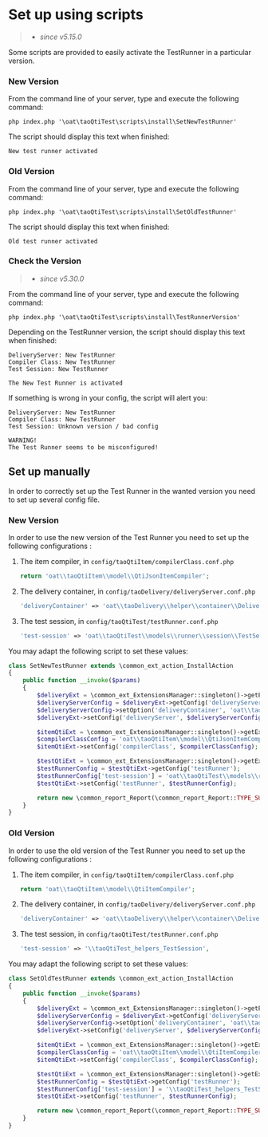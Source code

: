 # Set up using scripts

>- *since v5.15.0*

Some scripts are provided to easily activate the TestRunner in a particular version.


### New Version

From the command line of your server, type and execute the following command:

```
php index.php '\oat\taoQtiTest\scripts\install\SetNewTestRunner'
```

The script should display this text when finished:

```
New test runner activated
```


### Old Version

From the command line of your server, type and execute the following command:

```
php index.php '\oat\taoQtiTest\scripts\install\SetOldTestRunner'
```

The script should display this text when finished:

```
Old test runner activated
```


### Check the Version

>- *since v5.30.0*

From the command line of your server, type and execute the following command:

```
php index.php '\oat\taoQtiTest\scripts\install\TestRunnerVersion'
```

Depending on the TestRunner version, the script should display this text when finished:

```
DeliveryServer: New TestRunner
Compiler Class: New TestRunner
Test Session: New TestRunner

The New Test Runner is activated

```

If something is wrong in your config, the script will alert you:

```
DeliveryServer: New TestRunner
Compiler Class: New TestRunner
Test Session: Unknown version / bad config

WARNING!
The Test Runner seems to be misconfigured!

```

## Set up manually

In order to correctly set up the Test Runner in the wanted version you need to set up several config file.


### New Version

In order to use the new version of the Test Runner you need to set up the following configurations :

1. The item compiler, in `config/taoQtiItem/compilerClass.conf.php`
    ```php
    return 'oat\\taoQtiItem\\model\\QtiJsonItemCompiler';
    ```

2. The delivery container, in `config/taoDelivery/deliveryServer.conf.php`
    ```php
    'deliveryContainer' => 'oat\\taoDelivery\\helper\\container\\DeliveryClientContainer'
    ```

3. The test session, in `config/taoQtiTest/testRunner.conf.php`
    ```php
   'test-session' => 'oat\\taoQtiTest\\models\\runner\\session\\TestSession',
    ```

You may adapt the following script to set these values:

```php
class SetNewTestRunner extends \common_ext_action_InstallAction
{
    public function __invoke($params)
    {
        $deliveryExt = \common_ext_ExtensionsManager::singleton()->getExtensionById('taoDelivery');
        $deliveryServerConfig = $deliveryExt->getConfig('deliveryServer');
        $deliveryServerConfig->setOption('deliveryContainer', 'oat\\taoDelivery\\helper\\container\\DeliveryClientContainer');
        $deliveryExt->setConfig('deliveryServer', $deliveryServerConfig);

        $itemQtiExt = \common_ext_ExtensionsManager::singleton()->getExtensionById('taoQtiItem');
        $compilerClassConfig = 'oat\\taoQtiItem\\model\\QtiJsonItemCompiler';
        $itemQtiExt->setConfig('compilerClass', $compilerClassConfig);

        $testQtiExt = \common_ext_ExtensionsManager::singleton()->getExtensionById('taoQtiTest');
        $testRunnerConfig = $testQtiExt->getConfig('testRunner');
        $testRunnerConfig['test-session'] = 'oat\\taoQtiTest\\models\\runner\\session\\TestSession';
        $testQtiExt->setConfig('testRunner', $testRunnerConfig);

        return new \common_report_Report(\common_report_Report::TYPE_SUCCESS, 'New test runner activated');
    }
}
```


### Old Version

In order to use the old version of the Test Runner you need to set up the following configurations :

1. The item compiler, in `config/taoQtiItem/compilerClass.conf.php`
    ```php
    return 'oat\\taoQtiItem\\model\\QtiItemCompiler';
    ```

2. The delivery container, in `config/taoDelivery/deliveryServer.conf.php`
    ```php
    'deliveryContainer' => 'oat\\taoDelivery\\helper\\container\\DeliveryServiceContainer'
    ```

3. The test session, in `config/taoQtiTest/testRunner.conf.php`
    ```php
   'test-session' => '\\taoQtiTest_helpers_TestSession',
    ```

You may adapt the following script to set these values:

```php
class SetOldTestRunner extends \common_ext_action_InstallAction
{
    public function __invoke($params)
    {
        $deliveryExt = \common_ext_ExtensionsManager::singleton()->getExtensionById('taoDelivery');
        $deliveryServerConfig = $deliveryExt->getConfig('deliveryServer');
        $deliveryServerConfig->setOption('deliveryContainer', 'oat\\taoDelivery\\helper\\container\\DeliveryServiceContainer');
        $deliveryExt->setConfig('deliveryServer', $deliveryServerConfig);

        $itemQtiExt = \common_ext_ExtensionsManager::singleton()->getExtensionById('taoQtiItem');
        $compilerClassConfig = 'oat\\taoQtiItem\\model\\QtiItemCompiler';
        $itemQtiExt->setConfig('compilerClass', $compilerClassConfig);

        $testQtiExt = \common_ext_ExtensionsManager::singleton()->getExtensionById('taoQtiTest');
        $testRunnerConfig = $testQtiExt->getConfig('testRunner');
        $testRunnerConfig['test-session'] = '\\taoQtiTest_helpers_TestSession';
        $testQtiExt->setConfig('testRunner', $testRunnerConfig);

        return new \common_report_Report(\common_report_Report::TYPE_SUCCESS, 'Old test runner activated');
    }
}
```